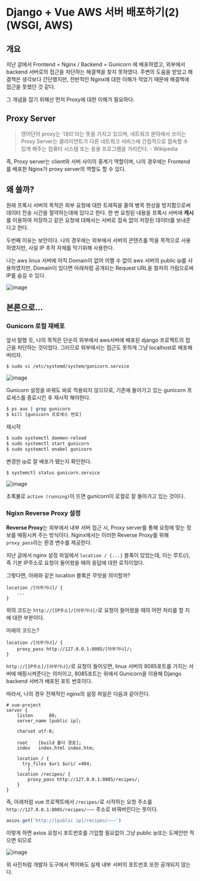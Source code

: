 

# Django + Vue AWS 서버 배포하기(2)(WSGI, AWS)

## 개요

지난 글에서 Frontend = Nginx / Backend = Gunicorn 에 배포하였고, 외부에서 backend 서버로의 접근을 차단하는 해결책을 찾지 못하였다. 주변의 도움을 받았고 해결책은 생각보다 간단했지만, 전반적인 Nginx에 대한 이해가 적었기 때문에 해결책에 접근을 못했던 것 같다.

그 개념을 잡기 위해선 먼저 Proxy에 대한 이해가 필요하다.

## Proxy Server

> 영어단어 proxy는 '대리'라는 뜻을 가지고 있으며, 네트워크 분야에서 쓰이는 Proxy Server는 클라이언트가 다른 네트워크 서비스에 간접적으로 접속할 수 있게 해주는 컴퓨터 시스템 또는 응용 프로그램을 가리킨다. - Wikipedia

즉, Proxy server는 client와 서버 사이의 중계기 역할이며, 나의 경우에는 Frontend 를 배포한 Nginx가 proxy server의 역할도 할 수 있다.

## 왜 쓸까?

원래 프록시 서버의 목적은 외부 요청에 대한 트래픽을 줄여 병목 현상을 방지함으로써 데이터 전송 시간을 절약하는데에 있다고 한다. 한 번 요청된 내용을 프록시 서버에 **캐시**를 이용하여 저장하고 같은 요청에 대해서는 서버로 접속 없이 저장된 데이터를 보내준다고 한다.

두번째 이유는 보안이다. 나의 경우에는 외부에서 서버의 콘텐츠를 막을 목적으로 사용하였지만, 사실 IP 추적 자체를 막기위해 사용한다.

나는 aws linux 서버에 아직 Domain이 없어 어쩔 수 없이 aws 서버의 public ip를 사용하였지만, Domain이 있다면 아래처럼 공개되는 Request URL을 철저히 가림으로써 IP를 숨길 수 있다.

![image](https://user-images.githubusercontent.com/52814897/79879198-57377800-8429-11ea-90fa-35b007de3cf0.png)

## 본론으로...

### Gunicorn 로컬 재배포

앞서 말했 듯, 나의 목적은 단순히 외부에서 aws서버에 배포된 django 프로젝트의 접근을 차단하는 것이었다. 그러므로 외부에서는 접근도 못하게 그냥 localhost로 배포해 버리자.

```bash
$ sudo vi /etc/systemd/system/gunicorn.service
```

![image](https://user-images.githubusercontent.com/52814897/79961658-fe67ee00-84c1-11ea-9b89-5e9d621e8d00.png)

Gunicorn 설정을 바꿔도 바로 적용되지 않으므로, 기존에 돌아가고 있는 gunicorn 프로세스를 종료시킨 후 재시작 해야한다.

```bash
$ ps aux | grep gunicorn
$ kill [gunicorn 프로세스 번호]
```

재시작

```bash
$ sudo systemctl daemon-reload
$ sudo systemctl start gunicorn
$ sudo systemctl enabel gunicorn
```

변경한 ip로 잘 배포가 됐는지 확인한다.

```bash
$ systemctl status gunicorn.service
```

![image](https://user-images.githubusercontent.com/52814897/80273114-82acb200-870a-11ea-904b-e1f84fc9df43.png)

초록불로 `active (running)`이 뜨면 gunicorn이 로컬로 잘 돌아가고 있는 것이다.

### Ngixn Reverse Proxy 설정

**Reverse Proxy**는 외부에서 내부 서버 접근 시, Proxy server를 통해 요청에 맞는 정보를 매핑시켜 주는 방식이다. Nginx에서는 이러한 Reverse Proxy를 위해 `proxy_pass`라는 환경 변수를 제공한다.

지난 글에서 nginx 설정 파일에서 `location / {...}` 블록이 있었는데, 이는 루트(/), 즉 기본 IP주소로 요청이 들어왔을 때의 응답에 대한 로직이었다.

그렇다면, 아래와 같은 location 블록은 무엇을 의미할까?

```
location /[아무거나]/ {
	...
}
```

위의 코드는 `http://[IP주소]/[아무거나]/`로 요청이 들어왔을 때의 어떤 처리를 할 지에 대한 부분이다.

아래의 코드는?

```
location /[아무거나]/ {
	proxy_pass http://127.0.0.1:8085/[아무거나]/;
}
```

`http://[IP주소]/[아무거나]/`로 요청이 들어오면, linux 서버의 8085포트를 가지는 서버에 매핑시켜준다는 의미이고, 8085포트는 위에서 Gunicorn을 이용해 Django backend 서버가 배포된 포트 번호이다.

따라서, 나의 경우 전체적인 nginx의 설정 파일은 다음과 같아진다.

```
# vue-project
server {
    listen      80;
    server_name [public ip];
    
    charset utf-8;
    
    root    [build 폴더 경로];
    index   index.html index.htm;

    location / {
      try_files $uri $uri/ =404; 
		}
    location /recipes/ {
		proxy_pass http://127.0.0.1:8085/recipes/;
	}
}
```

즉, 아래처럼 vue 프로젝트에서 `/recipes/`로 시작하는 요청 주소를 `http://127.0.0.1:8085/recipes/~~~` 주소로 바꿔버린다는 뜻이다.

```javascript
axios.get('http://[public ip]/recipes/~~~')
```

이렇게 하면 axios 요청시 포트번호를 기입할 필요없이 그냥 public ip또는 도메인만 적으면 되므로

![image](https://user-images.githubusercontent.com/52814897/80273858-f18d0980-8710-11ea-85af-8f7cdb6c3b70.png)

위 사진처럼 개발자 도구에서 찍어봐도 실제 내부 서버의 포트번호 또한 공개되지 않는다.

